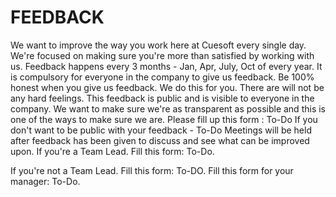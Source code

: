 # FEEDBACK

We want to improve the way you work here at Cuesoft every single day. We're focused on making sure you're more than satisfied by working with us.
Feedback happens every 3 months - Jan, Apr, July, Oct of every year.
It is compulsory for everyone in the company to give us feedback.
Be 100% honest when you give us feedback. We do this for you. There are will not be any hard feelings.
This feedback is public and is visible to everyone in the company. We want to make sure we're as transparent as possible and this is one of the ways to make sure we are.
Please fill up this form : To-Do
If you don't want to be public with your feedback - To-Do
Meetings will be held after feedback has been given to discuss and see what can be improved upon.
If you're a Team Lead.
Fill this form: To-Do.

If you're not a Team Lead.
Fill this form: To-DO.
Fill this form for your manager: To-Do.